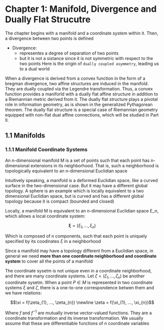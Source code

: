 # Chapter 1: Manifold, Divergence and Dually Flat Strucutre

The chapter begins with a manifold and a coordinate system within it. Then, a divergence between two points is defined

- Divergence:
  - representes a degree of separation of two points
  - but it is not a sistance since it is not symmetric with respect to the two points
  Here is the origin of `dually coupled asymmetry`, leading us to a dual world

When a divergence is derived from a convex function in the form of a bregman divergence, two affine structures are induced in the manifold. They are dually coupled via the Legendre transformation. Thus, a convex function provides a maniforld with a dually flat affine structure in addition to a Riemannian metric derived from it. The dually flat structure plays a pivotal role in information geometry, as is shown in the generalized Pythagorean theorem. The dually flat structure is a special case of Riemannian geometry equipped with non-flat dual affine connections, which will be studied in Part II.

## 1.1 Manifolds

### 1.1.1 Manifold Coordinate Systems

An n-dimensional manifold M is a set of points such that each point has n-dimensional extensions in its neighborhood. That is, such a neighborhood is topologically equivalent to an n-dimensional Euclidian space

Intuitively speaking, a manifold is a deformed Euclidian space, like a curved surface in the two-dimensional case. But it may have a different global topology. A sphere is an example which is locally equivalent to a two dimensional Euclidian space, but is curved and has a different global topology because it is compact (bounded and closed)

Locally, a manifold M is equivalent to an n-dimensional Euclidian space E_n, which allows a local coordinate system:

```math
\boldsymbol{\xi} = (\xi_{1}, ..., \xi_{n})
```

Which is composed of n components, such that each point is uniquely specified by its coodinates $`\xi`$ in a neighborhood

Since a manifold may have a topology different from a Euclidian space, in general we need **more than one coordinate neighborhood and coordinate system** to cover all the points of a manifold

The coordinate sysetm is not unique even in a coordinate neighborhood, and there are many coordinate systems. Let $`\zeta = (\zeta_{1}, ..., \zeta_{n})`$ be another coordinate sysetm. When a point $`P \in M`$ is represented in two coordinate systems $`\xi`$ and $`\zeta`$, there is a one-to-one correspondence betwen them and we have relations:

```math
\xi = f(\zeta_{1}, ..., \zeta_{n})
\newline
\zeta = f(\xi_{1}, ..., \xi_{n})
```

Where $`f`$ and $`f^{-1}`$ are mutually inverse vector-valued functions. They are a coordinate transformation and its inverse transformation. We usually assume that these are differentiable functions of n coordinate variables
